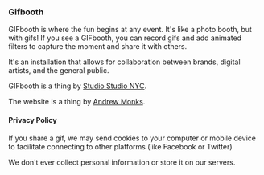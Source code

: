 ### Gifbooth

GIFbooth is where the fun begins at any event. It's like a photo booth, but with gifs! If you see a GIFbooth, you can record gifs and add animated filters to capture the moment and share it with others.

It's an installation that allows for collaboration between brands, digital artists, and the general public.

GIFbooth is a thing by [Studio Studio NYC](//ssttuuddiioo.com/).

The website is a thing by [Andrew Monks](//monks.co).

#### Privacy Policy

If you share a gif, we may send cookies to your computer or mobile device to facilitate connecting to other platforms (like Facebook or Twitter)

We don't ever collect personal information or store it on our servers.

